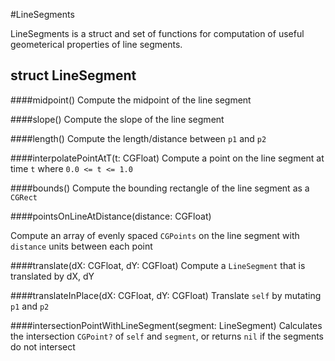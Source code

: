 #LineSegments

LineSegments is a struct and set of functions for computation of useful geometerical properties of line segments. 

## struct LineSegment

####midpoint()
Compute the midpoint of the line segment

####slope()
Compute the slope of the line segment

####length()
Compute the length/distance between `p1` and `p2`

####interpolatePointAtT(t: CGFloat)
Compute a point on the line segment at time `t` where `0.0 <= t <= 1.0`

####bounds()
Compute the bounding rectangle of the line segment as a `CGRect`

####pointsOnLineAtDistance(distance: CGFloat) 

Compute an array of evenly spaced `CGPoints` on the line segment with `distance` units between each point

####translate(dX: CGFloat, dY: CGFloat)
Compute a `LineSegment` that is translated by dX, dY

####translateInPlace(dX: CGFloat, dY: CGFloat)
Translate `self` by mutating `p1` and `p2` 

####intersectionPointWithLineSegment(segment: LineSegment)
Calculates the intersection `CGPoint?` of `self` and `segment`, or returns `nil` if the segments do not intersect

